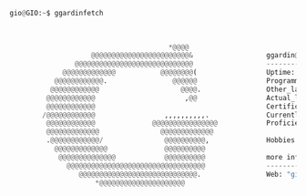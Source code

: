 ```python
gio@GIO:~$ ggardinfetch                                                                  
                                                               
                                                               
                                                               
                                       *@@@@                   
                    @@@@@@@@@@@@@@@@@@@@@@@@&                  ggardin@italy.eu
                @@@@@@@@@@@@@@@@@@@@@@@@@@@@@                  -------------
             @@@@@@@@@@@@@           @@@@@@@@(                 Uptime: "28 years"
           @@@@@@@@@@@@.                @@@@@@                 Programming_languages: "Java, C++"
          @@@@@@@@@@@@                    @@@@.                Other_languages: "HTML, CSS, JS, PHP"
         @@@@@@@@@@@@                      ,@@                 Actual_languages: "Italian (native), English (C1)"
         @@@@@@@@@@@@                                          Certifications: "Cambridge FCE, ECDL"
        /@@@@@@@@@@@@                 ,,,,,,,,,,.              Currently_learning: "SvelteKit, Astro, TypeScript"
         @@@@@@@@@@@@              @@@@@@@@@@@@@@@@            Proficiencies: "G Ads, WordPress, Adobe CC, Office"
         @@@@@@@@@@@@@               @@@@@@@@@@@@@             
         .@@@@@@@@@@@@/               @@@@@@@@@@,              Hobbies: "photography, mech kbs, tinkering, hiking"
           @@@@@@@@@@@@@              @@@@@@@@@@               
            @@@@@@@@@@@@@@            @@@@@@@@@@               more info
              @@@@@@@@@@@@@@@@@@@@@@@@@@@@@@@@@@               ---------
                 @@@@@@@@@@@@@@@@@@@@@@@@@@@@@.                Web: "giovannigardin.com"
                     *@@@@@@@@@@@@@@@@@@@@@                    
                                                               
                                                               
                                                               
```
<!--
**ggardin/ggardin** is a ✨ _special_ ✨ repository because its `README.md` (this file) appears on your GitHub profile.

Here are some ideas to get you started:

- 🔭 I’m currently working on ...
- 🌱 I’m currently learning ...
- 👯 I’m looking to collaborate on ...
- 🤔 I’m looking for help with ...
- 💬 Ask me about ...
- 📫 How to reach me: ...
- 😄 Pronouns: ...
- ⚡ Fun fact: ...

![Your Repository’s Stats](https://github-readme-stats.vercel.app/api?username=ggardin&show_icons=true)

![Your Repository's Stats](https://github-readme-stats.vercel.app/api/top-langs/?username=ggardin&theme=default)

-->

